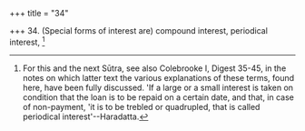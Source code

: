 +++
title = "34"

+++
34. (Special forms of interest are) compound interest, periodical interest, [^24] 


[^24]:  For this and the next Sūtra, see also Colebrooke I, Digest 35-45, in the notes on which latter text the various explanations of these terms, found here, have been fully discussed. 'If a large or a small interest is taken on condition that the loan is to be repaid on a certain date, and that, in case of non-payment, 'it is to be trebled or quadrupled, that is called periodical interest'--Haradatta.
